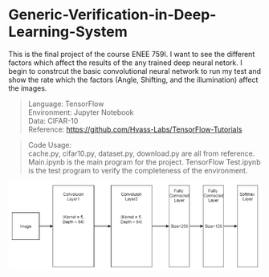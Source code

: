 # Generic-Verification-in-Deep-Learning-System

This is the final project of the course ENEE 759I. I want to see the different factors which affect the results of the any trained deep neural netork. I begin to constrcut the basic convolutional neural network to run my test and show the rate which the factors (Angle, Shifting, and the illumination) affect the images.
> Language: TensorFlow  
> Environment: Jupyter Notebook  
> Data: CIFAR-10  
> Reference: https://github.com/Hvass-Labs/TensorFlow-Tutorials 

> Code Usage:  
cache.py, cifar10.py, dataset.py, download.py are all from reference.  
Main.ipynb is the main program for the project.
TensorFlow Test.ipynb is the test program to verify the completeness of the environment.  

![Network Model](images/model.png)


